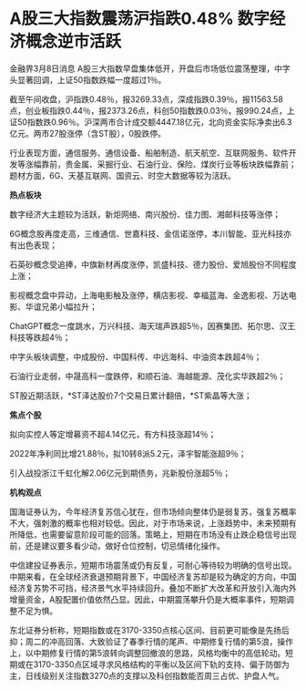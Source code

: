 # A股三大指数震荡沪指跌0.48% 数字经济概念逆市活跃

金融界3月8日消息 A股三大指数早盘集体低开，开盘后市场低位震荡整理，中字头显著回调，上证50指数跌幅一度超过1％。

截至午间收盘，沪指跌0.48％，报3269.33点，深成指跌0.39％，报11563.58点，创业板指跌0.44％，报2373.26点，科创50指数跌0.03％，报990.24点，上证50指数跌0.96％。沪深两市合计成交额4447.18亿元，北向资金实际净卖出6.3亿元。两市27股涨停（含ST股），0股跌停。

行业表现方面，通信服务、通信设备、船舶制造、航天航空、互联网服务、软件开发等涨幅靠前，贵金属、采掘行业、石油行业、保险、煤炭行业等板块跌幅靠前；题材方面，6G、天基互联网、国资云、时空大数据等较为活跃。

**热点板块**

数字经济大主题较为活跃，新炬网络、南兴股份、佳力图、湘邮科技等涨停；

6G概念股再度走高，三维通信、世嘉科技、金信诺涨停，本川智能、亚光科技亦有出色表现；

石英砂概念受追捧，中旗新材再度涨停，凯盛科技、德力股份、爱旭股份不同程度上涨；

影视概念盘中异动，上海电影触及涨停，横店影视、幸福蓝海、金逸影视、万达电影、华谊兄弟小幅拉升；

ChatGPT概念一度跳水，万兴科技、海天瑞声跌超5％，因赛集团、拓尔思、汉王科技等跌超4％；

中字头板块调整，中成股份、中国科传、中远海科、中油资本跌超4％；

石油行业走弱，中晟高科一度跌停，和顺石油、海越能源、茂化实华跌超2％；

ST股近期活跃，*ST泽达股价7个交易日累计翻倍，*ST紫晶等大涨；

**焦点个股**

拟向实控人等定增募资不超4.14亿元，有方科技涨超14％；

2022年净利同比增21.88％，拟10转8派5.2元，泽宇智能涨超9％；

引入战投浙江千虹化解2.06亿元到期债务，兆新股份涨超5％；

**机构观点**

国海证券认为，今年经济复苏信心犹在，但市场倾向整体仍是弱复苏，强复苏概率不大，强刺激的概率也相对较低。因此，对于市场来说，上涨趋势中，未来预期有所降低，也需要留意阶段可能的回落。策略上，短期在市场没有止跌企稳信号出现前，还是建议要多看少动，做好仓位控制，切忌情绪化操作。

中信建投证券表示，短期市场震荡或仍有反复，可耐心等待较为明确的信号出现。中期来看，在全球经济衰退预期背景下，中国经济复苏却是较为确定的方向，中国经济复苏势不可挡，经济景气水平持续回升。叠加不断扩大改革和开放引入海内外增量资金，A股配置价值依然凸显。因此，中期震荡攀升仍是大概率事件，短期调整不足为惧。

东北证券分析称，短期指数或在3170-3350点核心区间、目前更可能像是先扬后抑；周二的冲高回落、大致验证了春季行情的尾声、中期修复行情的第5浪，操作上，以中期修复行情的第5浪转向调整回撤浪的思路，风格均衡中的高低轮动。短期或在3170-3350点区域寻求风格结构的平衡以及区间下轨的支持、偏于防御为主，日线级别关注指数3270点的支撑以及科创指数能否周三占优、护盘人气。

